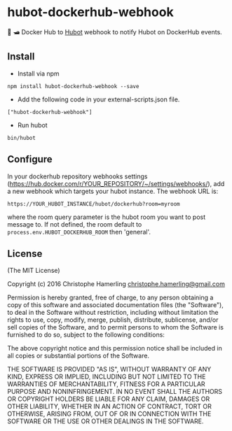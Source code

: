 # hubot-dockerhub-webhook

🤖 🛥 Docker Hub to [Hubot](http://hubot.github.com) webhook to notify Hubot on DockerHub events.

## Install

- Install via npm

```
npm install hubot-dockerhub-webhook --save
```
- Add the following code in your external-scripts.json file.

```
["hubot-dockerhub-webhook"]
```

- Run hubot

```
bin/hubot
```

## Configure

In your dockerhub repository webhooks settings (https://hub.docker.com/r/YOUR_REPOSITORY/~/settings/webhooks/), add a new webhook which targets your hubot instance. The webhook URL is:

```
https://YOUR_HUBOT_INSTANCE/hubot/dockerhub?room=myroom
```

where the room query parameter is the hubot room you want to post message to.
If not defined, the room default to `process.env.HUBOT_DOCKERHUB_ROOM` then 'general'.

## License

(The MIT License)

Copyright (c) 2016 Christophe Hamerling <christophe.hamerling@gmail.com>

Permission is hereby granted, free of charge, to any person obtaining a copy
of this software and associated documentation files (the "Software"), to deal
in the Software without restriction, including without limitation the rights
to use, copy, modify, merge, publish, distribute, sublicense, and/or sell
copies of the Software, and to permit persons to whom the Software is
furnished to do so, subject to the following conditions:

The above copyright notice and this permission notice shall be included in
all copies or substantial portions of the Software.

THE SOFTWARE IS PROVIDED "AS IS", WITHOUT WARRANTY OF ANY KIND, EXPRESS OR
IMPLIED, INCLUDING BUT NOT LIMITED TO THE WARRANTIES OF MERCHANTABILITY,
FITNESS FOR A PARTICULAR PURPOSE AND NONINFRINGEMENT. IN NO EVENT SHALL THE
AUTHORS OR COPYRIGHT HOLDERS BE LIABLE FOR ANY CLAIM, DAMAGES OR OTHER
LIABILITY, WHETHER IN AN ACTION OF CONTRACT, TORT OR OTHERWISE, ARISING
FROM, OUT OF OR IN CONNECTION WITH THE SOFTWARE OR THE USE OR OTHER DEALINGS
IN THE SOFTWARE.

